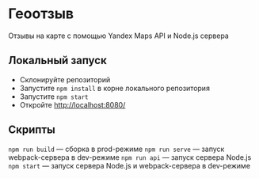 # Геоотзыв

Отзывы на карте с помощью Yandex Maps API и Node.js сервера

## Локальный запуск

- Склонируйте репозиторий
- Запустите `npm install` в корне локального репозитория
- Запустите `npm start`
- Откройте [http://localhost:8080/](http://localhost:8080/)

## Скрипты

`npm run build` — сборка в prod-режиме
`npm run serve` — запуск webpack-сервера в dev-режиме
`npm run api` — запуск сервера Node.js
`npm start` — запуск сервера Node.js и webpack-сервера в dev-режиме
